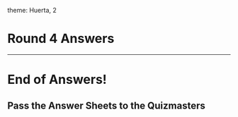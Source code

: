 theme: Huerta, 2

# Round 4 Answers

---


# End of Answers!

## Pass the Answer Sheets to the Quizmasters
